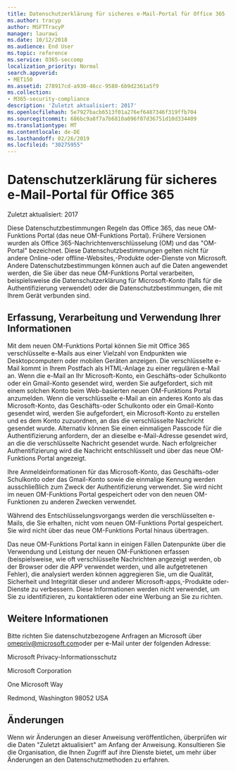 ```yaml
---
title: Datenschutzerklärung für sicheres e-Mail-Portal für Office 365
ms.author: tracyp
author: MSFTTracyP
manager: laurawi
ms.date: 10/12/2018
ms.audience: End User
ms.topic: reference
ms.service: O365-seccomp
localization_priority: Normal
search.appverid:
- MET150
ms.assetid: 278917cd-a930-46cc-9580-6b9d2361a5f9
ms.collection:
- M365-security-compliance
description: 'Zuletzt aktualisiert: 2017'
ms.openlocfilehash: 5e7927bacb6513f01a276ef6487346f319ffb704
ms.sourcegitcommit: 686bc9a8f7a7b6810a096f07d36751d10d334409
ms.translationtype: MT
ms.contentlocale: de-DE
ms.lasthandoff: 02/26/2019
ms.locfileid: "30275955"
---
```

# <a name="privacy-statement-for-office-365-secure-email-portal"></a>Datenschutzerklärung für sicheres e-Mail-Portal für Office 365

Zuletzt aktualisiert: 2017
  
Diese Datenschutzbestimmungen Regeln das Office 365, das neue OM-Funktions Portal (das neue OM-Funktions Portal). Frühere Versionen wurden als Office 365-Nachrichtenverschlüsselung (OM) und das "OM-Portal" bezeichnet. Diese Datenschutzbestimmungen gelten nicht für andere Online-oder offline-Websites,-Produkte oder-Dienste von Microsoft. Andere Datenschutzbestimmungen können auch auf die Daten angewendet werden, die Sie über das neue OM-Funktions Portal verarbeiten, beispielsweise die Datenschutzerklärung für Microsoft-Konto (falls für die Authentifizierung verwendet) oder die Datenschutzbestimmungen, die mit Ihrem Gerät verbunden sind.
  
## <a name="collection-processing-and-use-of-your-information"></a>Erfassung, Verarbeitung und Verwendung Ihrer Informationen

Mit dem neuen OM-Funktions Portal können Sie mit Office 365 verschlüsselte e-Mails aus einer Vielzahl von Endpunkten wie Desktopcomputern oder mobilen Geräten anzeigen. Die verschlüsselte e-Mail kommt in Ihrem Postfach als HTML-Anlage zu einer regulären e-Mail an. Wenn die e-Mail an Ihr Microsoft-Konto, ein Geschäfts-oder Schulkonto oder ein Gmail-Konto gesendet wird, werden Sie aufgefordert, sich mit einem solchen Konto beim Web-basierten neuen OM-Funktions Portal anzumelden. Wenn die verschlüsselte e-Mail an ein anderes Konto als das Microsoft-Konto, das Geschäfts-oder Schulkonto oder ein Gmail-Konto gesendet wird, werden Sie aufgefordert, ein Microsoft-Konto zu erstellen und es dem Konto zuzuordnen, an das die verschlüsselte Nachricht gesendet wurde. Alternativ können Sie einen einmaligen Passcode für die Authentifizierung anfordern, der an dieselbe e-Mail-Adresse gesendet wird, an die die verschlüsselte Nachricht gesendet wurde. Nach erfolgreicher Authentifizierung wird die Nachricht entschlüsselt und über das neue OM-Funktions Portal angezeigt.
  
Ihre Anmeldeinformationen für das Microsoft-Konto, das Geschäfts-oder Schulkonto oder das Gmail-Konto sowie die einmalige Kennung werden ausschließlich zum Zweck der Authentifizierung verwendet. Sie wird nicht im neuen OM-Funktions Portal gespeichert oder von den neuen OM-Funktionen zu anderen Zwecken verwendet.
  
Während des Entschlüsselungsvorgangs werden die verschlüsselten e-Mails, die Sie erhalten, nicht vom neuen OM-Funktions Portal gespeichert. Sie wird nicht über das neue OM-Funktions Portal hinaus übertragen.
  
Das neue OM-Funktions Portal kann in einigen Fällen Datenpunkte über die Verwendung und Leistung der neuen OM-Funktionen erfassen (beispielsweise, wie oft verschlüsselte Nachrichten angezeigt werden, ob der Browser oder die APP verwendet werden, und alle aufgetretenen Fehler), die analysiert werden können aggregieren Sie, um die Qualität, Sicherheit und Integrität dieser und anderer Microsoft-apps,-Produkte oder-Dienste zu verbessern. Diese Informationen werden nicht verwendet, um Sie zu identifizieren, zu kontaktieren oder eine Werbung an Sie zu richten.
  
## <a name="for-more-information"></a>Weitere Informationen

Bitte richten Sie datenschutzbezogene Anfragen an Microsoft über [omepriv@microsoft.com](mailto:omepriv@microsoft.com)oder per e-Mail unter der folgenden Adresse:
  
Microsoft Privacy-Informationsschutz
  
Microsoft Corporation
  
One Microsoft Way
  
Redmond, Washington 98052 USA
  
## <a name="changes"></a>Änderungen

Wenn wir Änderungen an dieser Anweisung veröffentlichen, überprüfen wir die Daten "Zuletzt aktualisiert" am Anfang der Anweisung. Konsultieren Sie die Organisation, die Ihnen Zugriff auf ihre Dienste bietet, um mehr über Änderungen an den Datenschutzmethoden zu erfahren.
  

